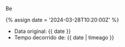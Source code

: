 ---
---

Be

{% assign date = '2024-03-28T10:20:00Z' %}

- Data original: {{ date }}
- Tempo decorrido de: {{ date | timeago }}